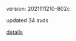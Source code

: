version: 2021111210-802c

updated 34 avds

[details](https://github.com/0x74f917491bfa7ebfa379/ali_avd_db/blob/master/change_log/2021/11/12/10/802c.txt)